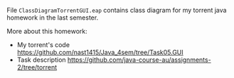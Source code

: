 File `ClassDiagramTorrentGUI.eap` contains class diagram for my torrent java homework in the last semester. 

More about this homework:
* My torrent's code https://github.com/nast1415/Java_4sem/tree/Task05.GUI
* Task description https://github.com/java-course-au/assignments-2/tree/torrent
